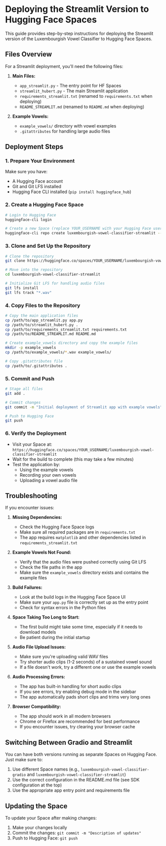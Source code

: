 # Deploying the Streamlit Version to Hugging Face Spaces

This guide provides step-by-step instructions for deploying the Streamlit version of the Luxembourgish Vowel Classifier to Hugging Face Spaces.

## Files Overview

For a Streamlit deployment, you'll need the following files:

1. **Main Files:**
   - `app_streamlit.py` - The entry point for HF Spaces
   - `streamlit_hubert.py` - The main Streamlit application
   - `requirements_streamlit.txt` (renamed to `requirements.txt` when deploying)
   - `README_STREAMLIT.md` (renamed to `README.md` when deploying)

2. **Example Vowels:**
   - `example_vowels/` directory with vowel examples
   - `.gitattributes` for handling large audio files

## Deployment Steps

### 1. Prepare Your Environment

Make sure you have:
- A Hugging Face account
- Git and Git LFS installed
- Hugging Face CLI installed (`pip install huggingface_hub`)

### 2. Create a Hugging Face Space

```bash
# Login to Hugging Face
huggingface-cli login

# Create a new Space (replace YOUR_USERNAME with your Hugging Face username)
huggingface-cli repo create luxembourgish-vowel-classifier-streamlit --type space --space-sdk streamlit
```

### 3. Clone and Set Up the Repository

```bash
# Clone the repository
git clone https://huggingface.co/spaces/YOUR_USERNAME/luxembourgish-vowel-classifier-streamlit

# Move into the repository
cd luxembourgish-vowel-classifier-streamlit

# Initialize Git LFS for handling audio files
git lfs install
git lfs track "*.wav"
```

### 4. Copy Files to the Repository

```bash
# Copy the main application files
cp /path/to/app_streamlit.py app.py
cp /path/to/streamlit_hubert.py .
cp /path/to/requirements_streamlit.txt requirements.txt
cp /path/to/README_STREAMLIT.md README.md

# Create example_vowels directory and copy the example files
mkdir -p example_vowels
cp /path/to/example_vowels/*.wav example_vowels/

# Copy .gitattributes file
cp /path/to/.gitattributes .
```

### 5. Commit and Push

```bash
# Stage all files
git add .

# Commit changes
git commit -m "Initial deployment of Streamlit app with example vowels"

# Push to Hugging Face
git push
```

### 6. Verify the Deployment

- Visit your Space at: `https://huggingface.co/spaces/YOUR_USERNAME/luxembourgish-vowel-classifier-streamlit`
- Wait for the build to complete (this may take a few minutes)
- Test the application by:
  - Using the example vowels
  - Recording your own vowels
  - Uploading a vowel audio file

## Troubleshooting

If you encounter issues:

1. **Missing Dependencies:**
   - Check the Hugging Face Space logs
   - Make sure all required packages are in `requirements.txt`
   - The app requires `matplotlib` and other dependencies listed in `requirements_streamlit.txt`

2. **Example Vowels Not Found:**
   - Verify that the audio files were pushed correctly using Git LFS
   - Check the file paths in the app
   - Make sure the `example_vowels` directory exists and contains the example files

3. **Build Failures:**
   - Look at the build logs in the Hugging Face Space UI
   - Make sure your `app.py` file is correctly set up as the entry point
   - Check for syntax errors in the Python files

4. **Space Taking Too Long to Start:**
   - The first build might take some time, especially if it needs to download models
   - Be patient during the initial startup

5. **Audio File Upload Issues:**
   - Make sure you're uploading valid WAV files
   - Try shorter audio clips (1-2 seconds) of a sustained vowel sound
   - If a file doesn't work, try a different one or use the example vowels

6. **Audio Processing Errors:**
   - The app has built-in handling for short audio clips
   - If you see errors, try enabling debug mode in the sidebar
   - The app automatically pads short clips and trims very long ones

7. **Browser Compatibility:**
   - The app should work in all modern browsers
   - Chrome or Firefox are recommended for best performance
   - If you encounter issues, try clearing your browser cache

## Switching Between Gradio and Streamlit

You can have both versions running as separate Spaces on Hugging Face. Just make sure to:

1. Use different Space names (e.g., `luxembourgish-vowel-classifier-gradio` and `luxembourgish-vowel-classifier-streamlit`)
2. Use the correct configuration in the README.md file (see SDK configuration at the top)
3. Use the appropriate app entry point and requirements file

## Updating the Space

To update your Space after making changes:

1. Make your changes locally
2. Commit the changes: `git commit -m "Description of updates"`
3. Push to Hugging Face: `git push`